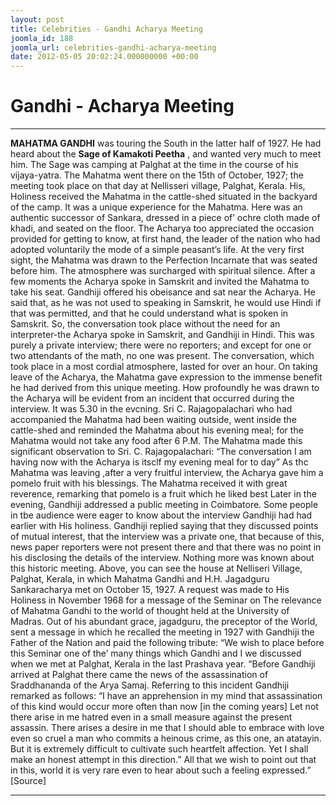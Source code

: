 ```yaml
---
layout: post
title: Celebrities - Gandhi Acharya Meeting
joomla_id: 188
joomla_url: celebrities-gandhi-acharya-meeting
date: 2012-05-05 20:02:24.000000000 +00:00
---
```

# **Gandhi - Acharya Meeting**  
* * *
**MAHATMA GANDHI** was touring the South in the latter half of 1927. He had heard about the **Sage of Kamakoti Peetha** , and wanted very much to meet him. The Sage was camping at Palghat at the time in the course of his vijaya-yatra. The Mahatma went there on the 15th of October, 1927; the meeting took place on that day at Nellisseri village, Palghat, Kerala.
His, Holiness received the Mahatma in the cattle-shed situated in the backyard of the camp. It was a unique experience for the Mahatma. Here was an authentic successor of Sankara, dressed in a piece of’ ochre cloth made of khadi, and seated on the floor. The Acharya too appreciated the occasion provided for getting to know, at first hand, the leader of the nation who had adopted voluntarily the mode of a simple peasant’s life. At the very first sight, the Mahatma was drawn to the Perfection Incarnate that was seated before him. The atmosphere was surcharged with spiritual silence. After a few moments the Acharya spoke in Samskrit and invited the Mahatma to take his seat. Gandhiji offered his obeisance and sat near the Acharya. He said that, as he was not used to speaking in Samskrit, he would use Hindi if that was permitted, and that he could understand what is spoken in Samskrit. So, the conversation took place without the need for an interpreter-the Acharya spoke in Samskrit, and Gandhiji in Hindi.
This was purely a private interview; there were no reporters; and except for one or two attendants of the math, no one was present. The conversation, which took place in a most cordial atmosphere, lasted for over an hour.
On taking leave of the Acharya, the Mahatma gave expression to the immense benefit he had derived from this unique meeting. How profoundly he was drawn to the Acharya will be evident from an incident that occurred during the interview. It was 5.30 in the evcning. Sri C. Rajagopalachari who had accompanied the Mahatma had been waiting outside, went inside the cattle-shed and reminded the Mahatma about his evening meal; for the Mahatma would not take any food after 6 P.M. The Mahatma made this significant observation to Sri. C. Rajagopalachari: “The conversation I am having now with the Acharya is itsclf my evening meal for to day” As thc Mahatma was leaving ,after a very fruitful interview, the Acharya gave him a pomelo fruit with his blessings. The Mahatma received it with great reverence, remarking that pomelo is a fruit which he liked best
Later in the evening, Gandhiji addressed a public meeting in Coimbatore. Some people in tbe audience were eager to know about the interview Gandhiji had had earlier with His holiness. Gandhiji replied saying that they discussed points of mutual interest, that the interview was a private one, that because of this, news paper reporters were not present there and that there was no point in his disclosing the details of the interview. Nothing more was known about this historic meeting.
Above, you can see the house at Nelliseri Village, Palghat, Kerala, in which Mahatma Gandhi and H.H. Jagadguru Sankaracharya met on October 15, 1927.
A request was made to His Holiness in November 1968 for a message of the Seminar on The relevance of Mahatma Gandhi to the world of thought held at the University of Madras. Out of his abundant grace, jagadguru, the preceptor of the World, sent a message in which he recalled the meeting in 1927 with Gandhiji the Father of the Nation and paid the following tribute:
“We wish to place before this Seminar one of the’ many things which Gandhi and I we discussed when we met at Palghat, Kerala in the last Prashava year.
“Before Gandhiji arrived at Palghat there came the news of the assassination of Sraddhananda of the Arya Samaj. Referring to this incident Gandhiji remarked as follows:
“I have an apprehension in my mind that assassination of this kind would occur more often than now [in the coming years] Let not there arise in me hatred even in a small measure against the present assassin. There arises a desire in me that I should able to embrace with love even so cruel a man who commits a heinous crime, as this one, an atatayin. But it is extremely difficult to cultivate such heartfelt affection. Yet I shall make an honest attempt in this direction.”
All that we wish to point out that in this, world it is very rare even to hear about such a feeling expressed.”
[Source]
* * *
